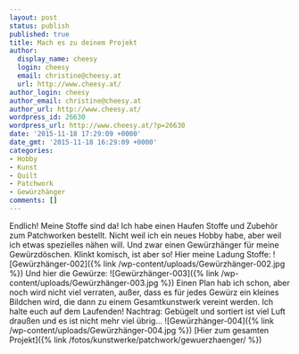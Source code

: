 ```yaml
---
layout: post
status: publish
published: true
title: Mach es zu deinem Projekt
author:
  display_name: cheesy
  login: cheesy
  email: christine@cheesy.at
  url: http://www.cheesy.at/
author_login: cheesy
author_email: christine@cheesy.at
author_url: http://www.cheesy.at/
wordpress_id: 26630
wordpress_url: http://www.cheesy.at/?p=26630
date: '2015-11-18 17:29:09 +0000'
date_gmt: '2015-11-18 16:29:09 +0000'
categories:
- Hobby
- Kunst
- Quilt
- Patchwork
- Gewürzhänger
comments: []
---
```

Endlich! Meine Stoffe sind da! Ich habe einen Haufen Stoffe und Zubehör zum Patchworken bestellt. Nicht weil ich ein neues Hobby habe, aber weil ich etwas spezielles nähen will. Und zwar einen Gewürzhänger für meine Gewürzdöschen. Klinkt komisch, ist aber so!
Hier meine Ladung Stoffe:
 ![Gewürzhänger-002]({% link /wp-content/uploads/Gewürzhänger-002.jpg %})
Und hier die Gewürze:
 ![Gewürzhänger-003]({% link /wp-content/uploads/Gewürzhänger-003.jpg %})
Einen Plan hab ich schon, aber noch wird nicht viel verraten, außer, dass es für jedes Gewürz ein kleines Bildchen wird, die dann zu einem Gesamtkunstwerk vereint werden. Ich halte euch auf dem Laufenden!
Nachtrag: Gebügelt und sortiert ist viel Luft draußen und es ist nicht mehr viel übrig...
![Gewürzhänger-004]({% link /wp-content/uploads/Gewürzhänger-004.jpg %})
[Hier zum gesamten Projekt]({% link /fotos/kunstwerke/patchwork/gewuerzhaenger/ %})
